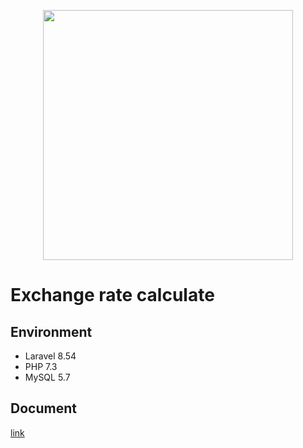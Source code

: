 <p align="center"><a href="https://laravel.com" target="_blank"><img src="https://raw.githubusercontent.com/laravel/art/master/logo-lockup/5%20SVG/2%20CMYK/1%20Full%20Color/laravel-logolockup-cmyk-red.svg" width="400"></a></p>

# Exchange rate calculate

## Environment
* Laravel 8.54
* PHP 7.3
* MySQL 5.7

## Document
[link](https://fair-bumper-4ff.notion.site/asisyo-4cfc624499604badb915a1bd64250450)




